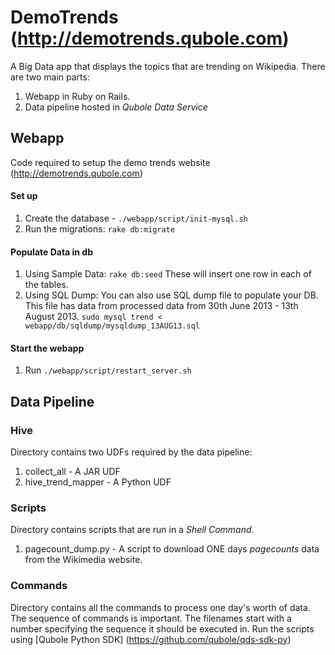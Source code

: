 # DemoTrends (http://demotrends.qubole.com)

A Big Data app that displays the topics that are trending on Wikipedia.
There are two main parts:
1. Webapp in Ruby on Rails.
2. Data pipeline hosted in *Qubole Data Service*

## Webapp

Code required to setup the demo trends website (http://demotrends.qubole.com)

#### Set up 
1. Create the database - `./webapp/script/init-mysql.sh`
2. Run the migrations:  `rake db:migrate`
 
#### Populate Data in db 
1. Using Sample Data: `rake db:seed` These will insert one row in each of the tables. 
2. Using SQL Dump: You can also use SQL dump file to populate your DB. This file has data from processed data from 30th June 2013 - 13th August 2013.
                   `sudo mysql trend < webapp/db/sqldump/mysqldump_13AUG13.sql`

#### Start the webapp
1.  Run `./webapp/script/restart_server.sh`

## Data Pipeline
### Hive
Directory contains two UDFs required by the data pipeline:
1. collect_all - A JAR UDF
2. hive_trend_mapper - A Python UDF

### Scripts
Directory contains scripts that are run in a *Shell Command*.
1. pagecount_dump.py - A script to download ONE days *pagecounts* data from the Wikimedia website.

### Commands
Directory contains all the commands to process one day's worth of data.
The sequence of commands is important. The filenames start with a number specifying the sequence it should be executed in.
Run the scripts using [Qubole Python SDK] (https://github.com/qubole/qds-sdk-py)
